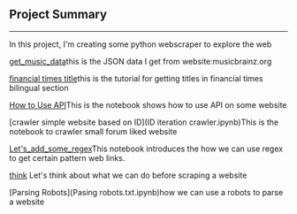 ## Project Summary

------

In this project, I'm creating some python webscraper to explore the web

[get_music_data](musicread.py)this is the JSON data I get from website:musicbrainz.org

[financial times title](interactive_with_web_browser.ipynb)this is the tutorial for getting titles in financial times bilingual section

[How to Use API](API.ipynb)This is the notebook shows how to use API on some website 

[crawler simple website based on ID](ID iteration crawler.ipynb)This is the notebook to crawler small forum liked website

[Let's_add_some_regex](Let_add_some_regex.ipynb)This notebook introduces the how we can use regex to get certain pattern web links. 

[think](Before_Scraping.ipynb) Let's think about what we can do before scraping a website

[Parsing Robots](Pasing robots.txt.ipynb)how we can use a robots to parse a website

